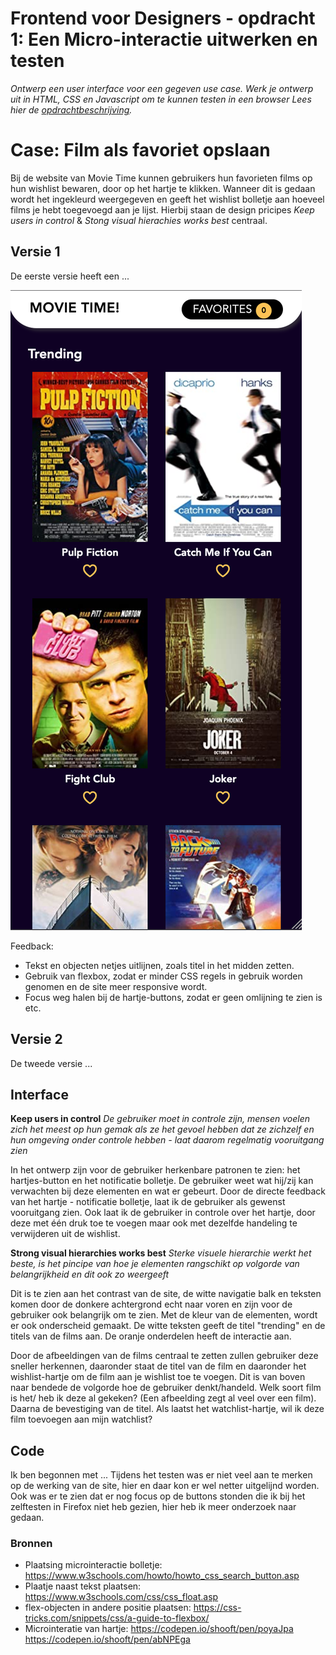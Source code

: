 # Frontend voor Designers - opdracht 1: Een Micro-interactie uitwerken en testen

*Ontwerp een user interface voor een gegeven use case. Werk je ontwerp uit in HTML, CSS en Javascript om te kunnen testen in een browser*
*Lees hier de  [opdrachtbeschrijving](./opdrachtbeschrijving.md).*


# Case: Film als favoriet opslaan
Bij de website van Movie Time kunnen gebruikers hun favorieten films op hun wishlist bewaren, door op het hartje te klikken. Wanneer dit is gedaan wordt het ingekleurd weergegeven en geeft het wishlist bolletje aan hoeveel films je hebt toegevoegd aan je lijst. Hierbij staan de design pricipes *Keep users in control* & *Stong visual hierachies works best* centraal.


## Versie 1
De eerste versie heeft een ...

![Screenshot v1](img/v1.png)

Feedback:
* Tekst en objecten netjes uitlijnen, zoals titel in het midden zetten.
* Gebruik van flexbox, zodat er minder CSS regels in gebruik worden genomen en de site meer responsive wordt.
* Focus weg halen bij de hartje-buttons, zodat er geen omlijning te zien is etc.


## Versie 2
De tweede versie ...


## Interface
**Keep users in control**
*De gebruiker moet in controle zijn, mensen voelen zich het meest op hun gemak als ze het gevoel hebben dat ze zichzelf en hun omgeving onder controle hebben - laat daarom regelmatig vooruitgang zien*

In het ontwerp zijn voor de gebruiker herkenbare patronen te zien: het hartjes-button en het notificatie bolletje. De gebruiker weet wat hij/zij kan verwachten bij deze elementen en wat er gebeurt. Door de directe feedback van het hartje - notificatie bolletje, laat ik de gebruiker als gewenst vooruitgang zien.
Ook laat ik de gebruiker in controle over het hartje, door deze met één druk toe te voegen maar ook met dezelfde handeling te verwijderen uit de wishlist.

**Strong visual hierarchies works best**
*Sterke visuele hierarchie werkt het beste, is het pincipe van hoe je elementen rangschikt op volgorde van belangrijkheid en dit ook zo weergeeft*

Dit is te zien aan het contrast van de site, de witte navigatie balk en teksten komen door de donkere achtergrond echt naar voren en zijn voor de gebruiker ook belangrijk om te zien. 
Met de kleur van de elementen, wordt er ook onderscheid gemaakt.
De witte teksten geeft de titel "trending" en de titels van de films aan.
De oranje onderdelen heeft de interactie aan.

Door de afbeeldingen van de films centraal te zetten zullen gebruiker deze sneller herkennen, daaronder staat de titel van de film en daaronder het wishlist-hartje om de film aan je wishlist toe te voegen. Dit is van boven naar bendede de volgorde hoe de gebruiker denkt/handeld. Welk soort film is het/ heb ik deze al gekeken? (Een afbeelding zegt al veel over een film). Daarna de bevestiging van de titel. Als laatst het watchlist-hartje, wil ik deze film toevoegen aan mijn watchlist?


## Code
Ik ben begonnen met ...
Tijdens het testen was er niet veel aan te merken op de werking van de site, hier en daar kon er wel netter uitgelijnd worden. Ook was er te zien dat er nog focus op de buttons stonden die ik bij het zelftesten in Firefox niet heb gezien, hier heb ik meer onderzoek naar gedaan.


### Bronnen
* Plaatsing microinteractie bolletje: https://www.w3schools.com/howto/howto_css_search_button.asp
* Plaatje naast tekst plaatsen: https://www.w3schools.com/css/css_float.asp
* flex-objecten in andere positie plaatsen: https://css-tricks.com/snippets/css/a-guide-to-flexbox/
* Microinteratie van hartje: https://codepen.io/shooft/pen/poyaJpa https://codepen.io/shooft/pen/abNPEga


